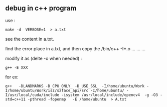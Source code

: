 ## debug in c++ program

use :

```
make -d  VERBOSE=1  > a.txt
```

see the content in a.txt.

find the error place in a.txt, and then copy the /bin/c++ -I*.o ... ... ...

modify it as (delte -o when needed) :

```
g++ -E XXX 
```

for ex:

```
g++   -DLANDMARKS -D_CPU_ONLY_ -D_USE_SSL_ -I/home/ubuntu/Work -I/home/ubuntu/Work/isz/szface_api/src -I/home/ubuntu/ -I/usr/local/cuda/include -isystem /usr/local/include/opencv4  -g -O3 -std=c++11 -pthread -fopenmp   -E /home/ubuntu  > A.txt
```